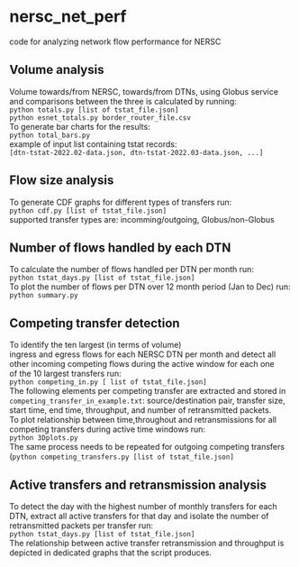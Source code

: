 # nersc_net_perf
code for analyzing network flow performance for NERSC 

## Volume analysis
Volume towards/from NERSC, towards/from DTNs, using Globus service and comparisons between the three is calculated by running: \
`python totals.py [list of tstat_file.json]` \
`python esnet_totals.py border_router_file.csv`\
To generate bar charts for the results: \
`python total_bars.py`\
example of input list containing tstat records:\
`[dtn-tstat-2022.02-data.json, dtn-tstat-2022.03-data.json, ...]`
## Flow size analysis
To generate CDF graphs for different types of transfers run:\
`python cdf.py [list of tstat_file.json]` \
supported transfer types are: incomming/outgoing, Globus/non-Globus

## Number of flows handled by each DTN
To calculate the number of flows handled per DTN per month run: \
`python tstat_days.py [list of tstat_file.json]` \
To plot the number of flows per DTN over 12 month period (Jan to Dec) run: \
`python summary.py`

## Competing transfer detection
To identify the ten largest (in terms of volume) \
ingress and egress flows for each NERSC DTN per month and detect all \
other incoming competing flows during the active window for each one \
of the 10 largest transfers run: \
`python competing_in.py [ list of tstat_file.json]` \
 The following elements per competing transfer are extracted and stored in `competing_transfer_in_example.txt`: source/destination pair, transfer size, start time, end time, throughput, and number of retransmitted packets. \
 To plot relationship between time,throughout and retransmissions for all competing transfers during active time windows run: \
 `python 3Dplots.py` \
 The same process needs to be repeated for outgoing competing transfers (`python competing_transfers.py [list of tstat_file.json]`

 ## Active transfers and retransmission analysis
To detect the day with the highest number of monthly transfers for each DTN, extract all active transfers for that day and isolate the number of retransmitted packets per transfer run: \
`python tstat_days.py [list of tstat_file.json]` \
The relationship between active transfer retransmission and throughput is depicted in dedicated graphs that the script produces.
